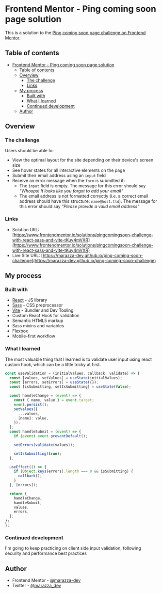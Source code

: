 # Frontend Mentor - Ping coming soon page solution

This is a solution to the [Ping coming soon page challenge on Frontend Mentor](https://www.frontendmentor.io/challenges/ping-single-column-coming-soon-page-5cadd051fec04111f7b848da).

## Table of contents

- [Frontend Mentor - Ping coming soon page solution](#frontend-mentor---ping-coming-soon-page-solution)
  - [Table of contents](#table-of-contents)
  - [Overview](#overview)
    - [The challenge](#the-challenge)
    - [Links](#links)
  - [My process](#my-process)
    - [Built with](#built-with)
    - [What I learned](#what-i-learned)
    - [Continued development](#continued-development)
  - [Author](#author)

## Overview

### The challenge

Users should be able to:

- View the optimal layout for the site depending on their device's screen size
- See hover states for all interactive elements on the page
- Submit their email address using an `input` field
- Receive an error message when the `form` is submitted if:
  - The `input` field is empty. The message for this error should say _"Whoops! It looks like you forgot to add your email"_
  - The email address is not formatted correctly (i.e. a correct email address should have this structure: `name@host.tld`). The message for this error should say _"Please provide a valid email address"_

### Links

- Solution URL: [https://www.frontendmentor.io/solutions/pingcomingsoon-challenge-with-react-sass-and-vite-tKuy4mVXR](https://www.frontendmentor.io/solutions/pingcomingsoon-challenge-with-react-sass-and-vite-tKuy4mVXR)
- Live Site URL: [https://marazza-dev.github.io/ping-coming-soon-challenge](https://marazza-dev.github.io/ping-coming-soon-challenge)

## My process

### Built with

- [React](https://reactjs.org/) - JS library
- [Sass](https://sass-lang.com/) - CSS preprocessor
- [Vite](https://vitejs.dev/) - Bundler and Dev Tooling
- Custom React Hook for validation
- Semantic HTML5 markup
- Sass mixins and variables
- Flexbox
- Mobile-first workflow

### What I learned

The most valuable thing that I learned is to validate user input using react custom hook, which can be a little tricky at first.

```js
const useValidation = (initialValues, callback, validate) => {
  const [values, setValues] = useState(initialValues);
  const [errors, setErrors] = useState({});
  const [isSubmitting, setIsSubmitting] = useState(false);

  const handleChange = (event) => {
    const { name, value } = event.target;
    event.persist();
    setValues({
      ...values,
      [name]: value,
    });
  };
  const handleSubmit = (event) => {
    if (event) event.preventDefault();

    setErrors(validate(values));

    setIsSubmitting(true);
  };

  useEffect(() => {
    if (Object.keys(errors).length === 0 && isSubmitting) {
      callback();
    }
  }, [errors]);

  return {
    handleChange,
    handleSubmit,
    values,
    errors,
  };
};
};
```

### Continued development

I'm going to keep practicing on client side input validation, following security and performance best practices

## Author

- Frontend Mentor - [@marazza-dev](https://www.frontendmentor.io/profile/marazza-dev)
- Twitter - [@marazza_dev](https://www.twitter.com/marazza_dev)
